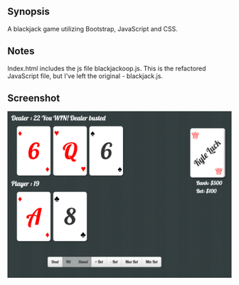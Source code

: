 ## Synopsis

A blackjack game utilizing Bootstrap, JavaScript and CSS.

## Notes

Index.html includes the js file blackjackoop.js. This is the refactored JavaScript file, but I've left the original - blackjack.js.

## Screenshot

![Picture](readme-screenshot.png)
